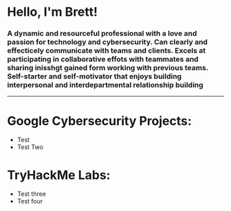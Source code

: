 # Hello, I'm Brett!
### A dynamic and resourceful professional with a love and passion for technology and cybersecurity. Can clearly and effecticely communicate with teams and clients. Excels at participating in collaborative effots with teammates and sharing inisshgt gained form working with previous teams. Self-starter and self-motivator that enjoys building interpersonal and interdepartmental relationship building   
 --- 
# Google Cybersecurity Projects:   
- Test   
- Test Two   
   
   
# TryHackMe Labs:   
- Test three   
- Test four   
